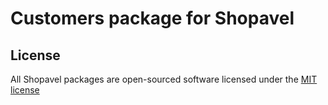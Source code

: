 Customers package for Shopavel
==============================

License
-------

All Shopavel packages are open-sourced software licensed under the [MIT license](http://opensource.org/licenses/MIT)